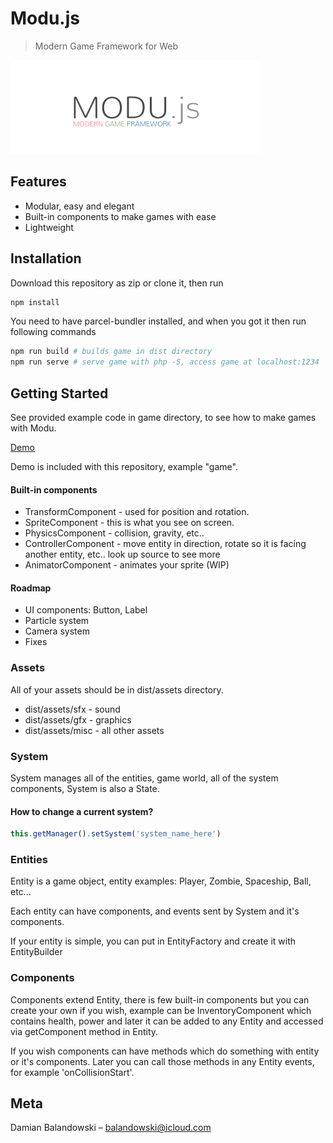 # Modu.js
> Modern Game Framework for Web

![](modu-logo.png)

## Features

* Modular, easy and elegant
* Built-in components to make games with ease
* Lightweight

## Installation

Download this repository as zip or clone it, then run 

```sh
npm install
```

You need to have parcel-bundler installed, and when you got it then run following commands 
```sh
npm run build # builds game in dist directory
npm run serve # serve game with php -S, access game at localhost:1234
```

## Getting Started

See provided example code in game directory, to see how to make games with Modu.

[Demo](http://portfolio.damianbalandowski.com/modujs/)

Demo is included with this repository, example "game".

#### Built-in components

* TransformComponent - used for position and rotation.
* SpriteComponent - this is what you see on screen.
* PhysicsComponent - collision, gravity, etc..
* ControllerComponent - move entity in direction, rotate so it is facing another entity, etc.. look up source to see more
* AnimatorComponent - animates your sprite (WIP)

#### Roadmap

* UI components: Button, Label
* Particle system
* Camera system
* Fixes 

### Assets

All of your assets should be in dist/assets directory.

* dist/assets/sfx - sound
* dist/assets/gfx - graphics
* dist/assets/misc - all other assets

### System

System manages all of the entities, game world, all of the system components, System is also a State.

#### How to change a current system?

```javascript
this.getManager().setSystem('system_name_here')
```

### Entities

Entity is a game object, entity examples: Player, Zombie, Spaceship, Ball, etc...

Each entity can have components, and events sent by System and it's components.

If your entity is simple, you can put in EntityFactory and create it with EntityBuilder

### Components

Components extend Entity, there is few built-in components but you can create your own if you wish, example can be InventoryComponent which contains health, power and later it can be added to any Entity and accessed via getComponent method in Entity.

If you wish components can have methods which do something with entity or it's components. Later you can call those methods in any Entity events, for example 'onCollisionStart'.

## Meta

Damian Balandowski – balandowski@icloud.com